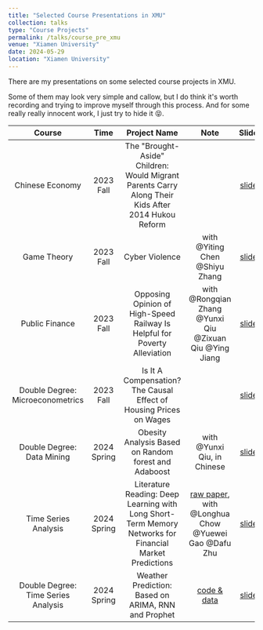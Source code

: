 ```yaml
---
title: "Selected Course Presentations in XMU"
collection: talks
type: "Course Projects"
permalink: /talks/course_pre_xmu
venue: "Xiamen University"
date: 2024-05-29
location: "Xiamen University"
---
```

There are my presentations on some selected course projects in XMU. 

Some of them may look very simple and callow, but I do think it's worth recording and trying to improve myself through this process. And for some really really innocent work, I just try to hide it 😝.


|         Course        |    Time     |                                            Project Name                                            |            Note                 |   Slides     | Report       |
|:---------------------:|:-----------:|:--------------------------------------------------------------------------------------------------:|:-------------------------------:|:------------:|:------------:|
|    Chinese Economy    | 2023 Fall   | The "Brought-Aside" Children: Would Migrant Parents Carry Along Their Kids After 2014 Hukou Reform |             | [slides](http://leahxqing.github.io/talks/coursefiles/ChineseEconomy_Slides.pdf) | [report](http://leahxqing.github.io/talks/coursefiles/ChineseEconomy_Report.pdf) |
|      Game Theory      | 2023 Fall   | Cyber Violence                                                                                     | with @Yiting Chen @Shiyu Zhang | [slides](http://leahxqing.github.io/talks/coursefiles/Game_Theory.pdf) |  No Report Here |
|   Public Finance      | 2023 Fall   | Opposing Opinion of High-Speed Railway Is Helpful for Poverty Alleviation                          | with @Rongqian Zhang @Yunxi Qiu @Zixuan Qiu @Ying Jiang | [slides](http://leahxqing.github.io/talks/coursefiles/PublicFinance.pdf) |  No Report Here |
| Double Degree: Microeconometrics | 2023 Fall |  Is It A Compensation? The Causal Effect of Housing Prices on Wages                       |                                 | [slides](http://leahxqing.github.io/talks/coursefiles/MicroEconoMetrics_Slides.pdf) | [report](http://leahxqing.github.io/talks/coursefiles/MicroEconoMetrics_Report.pdf) | 
| Double Degree: Data Mining | 2024 Spring | Obesity Analysis Based on Random forest and Adaboost                                          | with @Yunxi Qiu, in Chinese                  | [slides](http://leahxqing.github.io/talks/coursefiles/DataMining.pdf) |  No Report Here |
|  Time Series Analysis | 2024 Spring |  Literature Reading: Deep Learning with Long Short-Term Memory Networks for Financial Market Predictions  | [raw paper](https://www.sciencedirect.com/science/article/pii/S0377221717310652?via%3Dihub), with @Longhua Chow @Yuewei Gao @Dafu Zhu | [slides](http://leahxqing.github.io/talks/coursefiles/TSA.pdf) | No Report Here |  
| Double Degree: Time Series Analysis | 2024 Spring | Weather Prediction: Based on ARIMA, RNN and Prophet | [code & data](https://github.com/leahxqing/leahxqing.github.io/tree/master/_talks/coursefiles/DD_TSA_materials)  |  [slides](http://leahxqing.github.io/talks/coursefiles/DD_TSA_slides.pdf) |  [report](http://leahxqing.github.io/talks/coursefiles/DD_TSA_report.pdf) |
